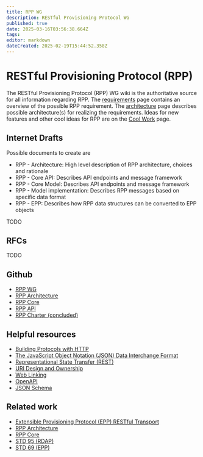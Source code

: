 ```yaml
---
title: RPP WG
description: RESTful Provisioning Protocol WG
published: true
date: 2025-03-16T03:56:38.664Z
tags: 
editor: markdown
dateCreated: 2025-02-19T15:44:52.358Z
---
```


# RESTful Provisioning Protocol (RPP)
The RESTful Provisioning Protocol (RPP) WG wiki is the authoritative source for all information regarding RPP.  The [requirements](https://wiki.ietf.org/en/group/rpp/requirements) page contains an overview of the possible RPP requirement. The [architecture](https://wiki.ietf.org/en/group/rpp/rpp-architecture) page describes possible architecture(s) for realizing the requirements. Ideas for new features and other cool ideas for RPP are on the [Cool Work](https://wiki.ietf.org/en/group/rpp/cool-work) page.

## Internet Drafts

Possible documents to create are
- RPP - Architecture: High level description of RPP architecture, choices and rationale
- RPP - Core API: Describes API endpoints and message framework
- RPP - Core Model: Describes API endpoints and message framework
- RPP - Model implementation: Describes RPP messages based on specific data format 
- RPP - EPP: Describes how RPP data structures can be converted to EPP objects


TODO

## RFCs

TODO

## Github

- [RPP WG](https://github.com/ietf-wg-rpp)
- [RPP Architecture](https://github.com/pawel-kow/RPP-architecture)
- [RPP Core](https://github.com/SIDN/ietf-rpp-core)
- [RPP API](https://github.com/SIDN/ietf-rpp-api)
- [RPP Charter (concluded)](https://github.com/SIDN/ietf-wg-rpp-charter)

## Helpful resources

- [Building Protocols with HTTP](https://datatracker.ietf.org/doc/html/rfc9205)
- [The JavaScript Object Notation (JSON) Data Interchange Format](https://datatracker.ietf.org/doc/html/rfc8259)
- [Representational State Transfer (REST)](https://ics.uci.edu/~fielding/pubs/dissertation/rest_arch_style.htm)
- [URI Design and Ownership](https://datatracker.ietf.org/doc/html/rfc8820)
- [Web Linking](https://datatracker.ietf.org/doc/html/rfc8288)
- [OpenAPI](https://www.openapis.org/)
- [JSON Schema](https://json-schema.org/)

## Related work

- [Extensible Provisioning Protocol (EPP) RESTful Transport](https://datatracker.ietf.org/doc/draft-wullink-restful-epp/)
- [RPP Architecture](https://datatracker.ietf.org/doc/html/draft-kowalik-rpp-architecture)
- [RPP Core](https://datatracker.ietf.org/doc/draft-rpp-core/)
- [STD 95 (RDAP)](https://www.rfc-editor.org/info/std95)
- [STD 69 (EPP)](https://www.rfc-editor.org/info/std69)
